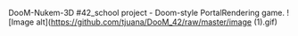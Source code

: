 DooM-Nukem-3D
#42_school project - Doom-style PortalRendering game.
![Image alt](https://github.com/tjuana/DooM_42/raw/master/image (1).gif)
